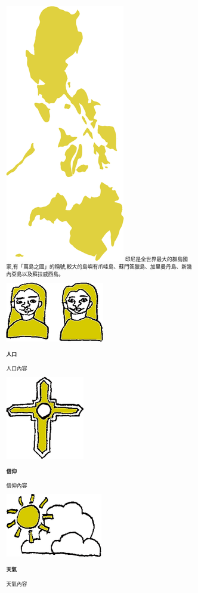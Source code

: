 <?php
$top = file_get_contents('basic.php');
echo $top;
?>

<div class="one item content" markdown="1">


![](img/Ch1/菲.png)
印尼是全世界最大的群島國家,有「萬島之國」的稱號,較大的島嶼有爪哇島、蘇門答臘島、加里曼丹島、新幾內亞島以及蘇拉威西島。


<div class="small-topic">
<div class="small-topic-p">
<img src="img/Ch1/菲律賓icon人口.png" />
</div>
<div class="small-topic-w1">
<h4>人口</h4>
</div>
</div>

人口內容

<div class="small-topic">
<div class="small-topic-1r">
<img src="img/Ch1/菲律賓宗教icon人口.png" />
</div>
<div class="small-topic-w1">
<h4>信仰</h4>
</div>
</div>

信仰內容

<div class="small-topic">
<div class="small-topic-weather">
<img src="img/Ch1/四國天氣icon.png" />
</div>
<div class="small-topic-w1">
<h4>天氣</h4>
</div>
</div>

天氣內容

</div>
<?php
$end = file_get_contents('end.php');
echo $end;
?>
